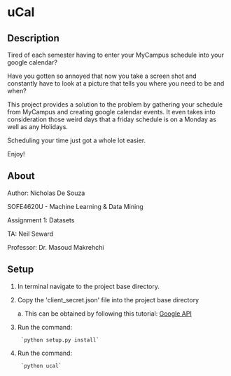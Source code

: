 # uCal

## Description

Tired of each semester having to enter your MyCampus schedule into your
google calendar?

Have you gotten so annoyed that now you take a screen shot and
constantly have to look at a picture that tells you where you need to
be and when?

This project provides a solution to the problem by gathering your
schedule from MyCampus and creating google calendar events. It even
takes into consideration those weird days that a friday schedule is on
a Monday as well as any Holidays.

Scheduling your time just got a whole lot easier.

Enjoy!

## About

Author: Nicholas De Souza

SOFE4620U - Machine Learning & Data Mining

Assignment 1: Datasets

TA: Neil Seward

Professor: Dr. Masoud Makrehchi

## Setup

1. In terminal navigate to the project base directory.
2. Copy the 'client_secret.json' file into the project base directory

    a. This can be obtained by following this tutorial: [Google API](https://support.google.com/cloud/answer/6326510?hl=en&ref_topic=6262490)


3. Run the command:

        `python setup.py install`
4. Run the command:

        `python ucal`
